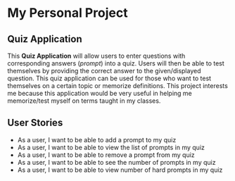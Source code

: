 # My Personal Project

## Quiz Application


This **Quiz Application** will allow users to enter questions with corresponding answers (*prompt*) into a quiz.
Users will then be able to test themselves by providing the correct answer to the given/displayed question. 
This quiz application can be used for those who want to test themselves on a certain topic or memorize definitions. 
This project interests me because this application would be very useful in helping me memorize/test myself 
on terms taught in my classes.

## User Stories

- As a user, I want to be able to add a prompt to my quiz
- As a user, I want to be able to view the list of prompts in my quiz
- As a user, I want to be able to remove a prompt from my quiz
- As a user, I want to be able to see the number of prompts in my quiz
- As a user, I want to be able to view number of hard prompts in my quiz